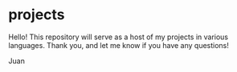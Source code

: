 # projects

Hello! This repository will serve as a host of my projects in various languages. Thank you, and let me know if you have any questions!

Juan
